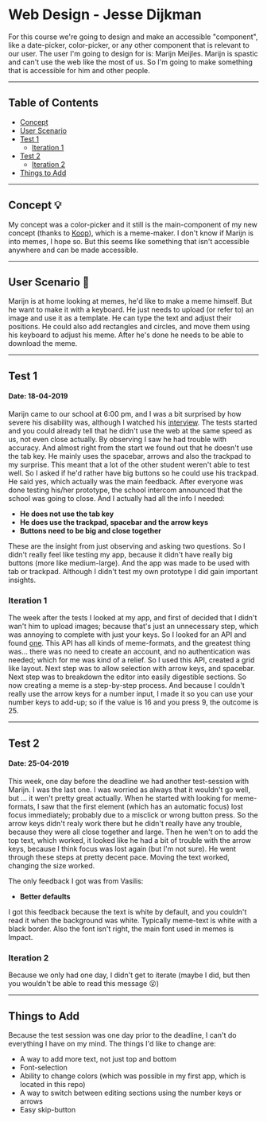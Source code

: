 # Web Design - Jesse Dijkman
For this course we're going to design and make an accessible "component", like a date-picker, color-picker, or any other component that is relevant to our user. The user I'm going to design for is: Marijn Meijles. Marijn is spastic and can't use the web like the most of us. So I'm going to make something that is accessible for him and other people.

---

## Table of Contents
- [Concept](#concept-)
- [User Scenario](#user-scenario-)
- [Test 1](#test-1-)
  - [Iteration 1](#iteration-1-)
- [Test 2](#test-2-)
  - [Iteration 2](#iteration-2-)
- [Things to Add](#things-to-add-)

---

## Concept 💡
My concept was a color-picker and it still is the main-component of my new concept (thanks to [Koop](https://github.com/KoopReynders)), which is a meme-maker. I don't know if Marijn is into memes, I hope so. But this seems like something that isn't accessible anywhere and can be made accessible.

---

## User Scenario 🤷‍
Marijn is at home looking at memes, he'd like to make a meme himself. But he want to make it with a keyboard. He just needs to upload (or refer to) an image and use it as a template. He can type the text and adjust their positions. He could also add rectangles and circles, and move them using his keyboard to adjust his meme. After he's done he needs to be able to download the meme.

---

## Test 1
#### Date: 18-04-2019
Marijn came to our school at 6:00 pm, and I was a bit surprised by how severe his disability was, although I watched his [interview](https://www.youtube.com/watch?v=8V25yphVEIo). The tests started and you could already tell that he didn't use the web at the same speed as us, not even close actually. By observing I saw he had trouble with accuracy. And almost right from the start we found out that he doesn't use the tab key. He mainly uses the spacebar, arrows and also the trackpad to my surprise. This meant that a lot of the other student weren't able to test well. So I asked if he'd rather have big buttons so he could use his trackpad. He said yes, which actually was the main feedback. After everyone was done testing his/her prototype, the school intercom announced that the school was going to close. And I actually had all the info I needed:
- **He does not use the tab key**
- **He does use the trackpad, spacebar and the arrow keys**
- **Buttons need to be big and close together**

These are the insight from just observing and asking two questions. So I didn't really feel like testing my app, because it didn't have really big buttons (more like medium-large). And the app was made to be used with tab or trackpad. Although I didn't test my own prototype I did gain important insights. 

### Iteration 1
The week after the tests I looked at my app, and first of decided that I didn't wan't him to upload images; because that's just an unnecessary step, which was annoying to complete with just your keys. So I looked for an API and found [one](https://api.imgflip.com/). This API has all kinds of meme-formats, and the greatest thing was... there was no need to create an account, and no authentication was needed; which for me was kind of a relief. So I used this API, created a grid like layout. Next step was to allow selection with arrow keys, and spacebar. Next step was to breakdown the editor into easily digestible sections. So now creating a meme is a step-by-step process. And because I couldn't really use the arrow keys for a number input, I made it so you can use your number keys to add-up; so if the value is 16 and you press 9, the outcome is 25.

---

## Test 2
#### Date: 25-04-2019
This week, one day before the deadline we had another test-session with Marijn. I was the last one. I was worried as always that it wouldn't go well, but ... it wen't pretty great actually. When he started with looking for meme-formats, I saw that the first element (which has an automatic focus) lost focus immediately; probably due to a misclick or wrong button press. So the arrow keys didn't realy work there but he didn't really have any trouble, because they were all close together and large. Then he wen't on to add the top text, which worked, it looked like he had a bit of trouble with the arrow keys, because I think focus was lost again (but I'm not sure). He went through these steps at pretty decent pace. Moving the text worked, changing the size worked. 

The only feedback I got was from Vasilis:
- **Better defaults**

I got this feedback because the text is white by default, and you couldn't read it when the background was white. Typically meme-text is white with a black border. Also the font isn't right, the main font used in memes is Impact.

### Iteration 2
Because we only had one day, I didn't get to iterate (maybe I did, but then you wouldn't be able to read this message 😮)

---

## Things to Add
Because the test session was one day prior to the deadline, I can't do everything I have on my mind. 
The things I'd like to change are:
- A way to add more text, not just top and bottom
- Font-selection
- Ability to change colors (which was possible in my first app, which is located in this repo)
- A way to switch between editing sections using the number keys or arrows
- Easy skip-button

